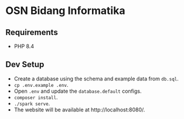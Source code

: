# OSN Bidang Informatika

## Requirements

- PHP 8.4

## Dev Setup

- Create a database using the schema and example data from `db.sql`.
- `cp .env.example .env`.
- Open `.env` and update the `database.default` configs.
- `composer install`.
- `./spark serve`.
- The website will be available at http://localhost:8080/.
